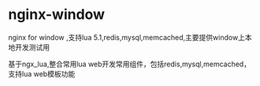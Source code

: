 nginx-window
============

nginx for window ,支持lua 5.1,redis,mysql,memcached,主要提供window上本地开发测试用

基于ngx_lua,整合常用lua web开发常用组件，包括redis,mysql,memcached，支持lua web模板功能


